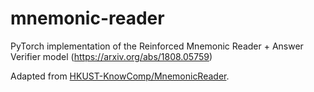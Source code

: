 # mnemonic-reader
PyTorch implementation of the Reinforced Mnemonic Reader + Answer Verifier model (https://arxiv.org/abs/1808.05759)  
  
Adapted from [HKUST-KnowComp/MnemonicReader](https://github.com/HKUST-KnowComp/MnemonicReader).